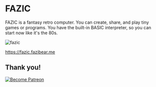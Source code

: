 # FAZIC

FAZIC is a fantasy retro computer. You can create, share, and play tiny games or programs. You have the built-in BASIC interpreter, so you can start now like it's the 80s.

![fazic](https://raw.githubusercontent.com/fazibear/fazic/master/static/images/fazic.jpg)

https://fazic.fazibear.me

## Thank you!

[![Become Patreon](https://c5.patreon.com/external/logo/become_a_patron_button.png)](https://www.patreon.com/bePatron?u=6912974)
